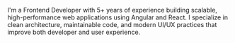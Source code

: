 I'm a Frontend Developer with 5+ years of experience building scalable, high-performance web applications using Angular and React.
I specialize in clean architecture, maintainable code, and modern UI/UX practices that improve both developer and user experience.
